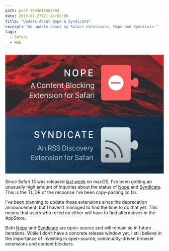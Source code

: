```yaml
---
path: post-1569611662504
date: 2019-09-27T21:14+02:00
title: "Update About Nope & Syndicate"
excerpt: "An update about my Safari extensions, Nope and Syndicate."
tags:
  - Safari
  - Web
---
```


[![Nope & Syndicate](assets/image-1569611662504.jpg)](assets/image-1569611662504.jpg)

Since Safari 13 was released [last week](https://developer.apple.com/documentation/safari_release_notes/safari_13_release_notes) on macOS, I’ve been getting an unusually high amount of inquiries about the status of [Nope](https://redalemeden.com/nope/) and [Syndicate](https://redalemeden.com/syndicate/). This is the TL;DR of the response I’ve been copy-pasting so far.

I’ve been planning to update these extensions since the deprecation announcement, but I haven’t managed to find the time to do that yet. This means that users who relied on either will have to find alternatives in the AppStore.

Both [Nope](https://github.com/kaishin/nope) and [Syndicate](https://github.com/kaishin/syndicate) are open-source and will remain so in future iterations. While I don’t have a concrete release window yet, I still believe in the importance of investing in open-source, community-driven browser extensions and content blockers.
